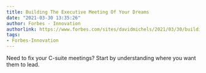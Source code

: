 ```yaml
---
title: Building The Executive Meeting Of Your Dreams
date: "2021-03-30 13:35:26"
author: Forbes - Innovation
authorlink: https://www.forbes.com/sites/davidmichels/2021/03/30/building-the-executive-meeting-of-your-dreams/
tags:
- Forbes-Innovation
---
```

Need to fix your C-suite meetings? Start by understanding where you want them to lead.